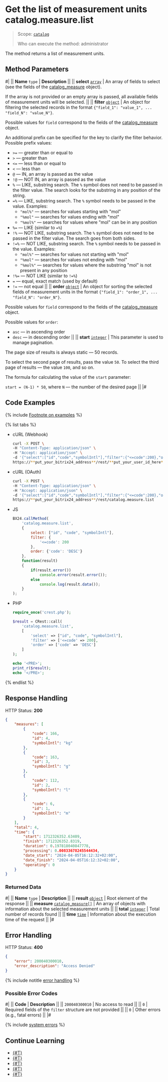 # Get the list of measurement units catalog.measure.list

> Scope: [`catalog`](../../scopes/permissions.md)
>
> Who can execute the method: administrator

The method returns a list of measurement units.

## Method Parameters

#|
|| **Name**
`type` | **Description** ||
|| **select**
[`array`](../../data-types.md) | 
An array of fields to select (see the fields of the [catalog_measure](../data-types.md#catalog_measure) object).

If the array is not provided or an empty array is passed, all available fields of measurement units will be selected.
||
|| **filter**
[`object`](../../data-types.md) | An object for filtering the selected records in the format `{"field_1": "value_1", ... "field_N": "value_N"}`.

Possible values for `field` correspond to the fields of the [catalog_measure](../data-types.md#catalog_measure) object. 

An additional prefix can be specified for the key to clarify the filter behavior. Possible prefix values:
- `>=` — greater than or equal to
- `>` — greater than
- `<=` — less than or equal to
- `<` — less than
- `@` — IN, an array is passed as the value
- `!@` — NOT IN, an array is passed as the value
- `%` — LIKE, substring search. The `%` symbol does not need to be passed in the filter value. The search looks for the substring in any position of the string.
- `=%` — LIKE, substring search. The `%` symbol needs to be passed in the value. Examples:
    - `"mol%"` — searches for values starting with "mol"
    - `"%mol"` — searches for values ending with "mol"
    - `"%mol%"` — searches for values where "mol" can be in any position
- `%=` — LIKE (similar to `=%`)
- `!%` — NOT LIKE, substring search. The `%` symbol does not need to be passed in the filter value. The search goes from both sides.
- `!=%` — NOT LIKE, substring search. The `%` symbol needs to be passed in the value. Examples:
    - `"mol%"` — searches for values not starting with "mol"
    - `"%mol"` — searches for values not ending with "mol"
    - `"%mol%"` — searches for values where the substring "mol" is not present in any position
- `!%=` — NOT LIKE (similar to `!=%`)
- `=` — equal, exact match (used by default)
- `!=` — not equal
||
|| **order**
[`object`](../../data-types.md) | 
An object for sorting the selected fields of measurement units in the format `{"field_1": "order_1", ... "field_N": "order_N"}`.

Possible values for `field` correspond to the fields of the [catalog_measure](../data-types.md#catalog_measure) object.

Possible values for `order`:
- `asc` — in ascending order
- `desc` — in descending order
||
|| **start**
[`integer`](../../data-types.md) | This parameter is used to manage pagination.

The page size of results is always static — 50 records.

To select the second page of results, pass the value `50`. To select the third page of results — the value `100`, and so on.

The formula for calculating the value of the `start` parameter:

`start = (N-1) * 50`, where `N` — the number of the desired page
||
|#

## Code Examples

{% include [Footnote on examples](../../../_includes/examples.md) %}

{% list tabs %}

- cURL (Webhook)

    ```bash
    curl -X POST \
    -H "Content-Type: application/json" \
    -H "Accept: application/json" \
    -d '{"select":["id","code","symbolIntl"],"filter":{"<=code":200},"order":{"code":"DESC"}}' \
    https://**put_your_bitrix24_address**/rest/**put_your_user_id_here**/**put_your_webhook_here**/catalog.measure.list
    ```

- cURL (OAuth)

    ```bash
    curl -X POST \
    -H "Content-Type: application/json" \
    -H "Accept: application/json" \
    -d '{"select":["id","code","symbolIntl"],"filter":{"<=code":200},"order":{"code":"DESC"},"auth":"**put_access_token_here**"}' \
    https://**put_your_bitrix24_address**/rest/catalog.measure.list
    ```

- JS

    ```js
    BX24.callMethod(
        'catalog.measure.list', 
        {
            select: ["id", "code", "symbolIntl"],
            filter: {
                '<=code': 200
            },
            order: {'code': 'DESC'}
        }, 
        function(result)
        {
            if(result.error())
                console.error(result.error());
            else
                console.log(result.data());
        }
    );
    ```

- PHP

    ```php
    require_once('crest.php');

    $result = CRest::call(
        'catalog.measure.list',
        [
            'select' => ["id", "code", "symbolIntl"],
            'filter' => ['<=code' => 200],
            'order' => ['code' => 'DESC']
        ]
    );

    echo '<PRE>';
    print_r($result);
    echo '</PRE>';
    ```

{% endlist %}

## Response Handling

HTTP Status: **200**

```json
{
    "measures": [
        {
            "code": 166,
            "id": 4,
            "symbolIntl": "kg"
        },
        {
            "code": 163,
            "id": 3,
            "symbolIntl": "g"
        },
        {
            "code": 112,
            "id": 2,
            "symbolIntl": "l"
        },
        {
            "code": 6,
            "id": 1,
            "symbolIntl": "m"
        }
    ],
    "total": 4,
    "time": {
        "start": 1712326352.63409,
        "finish": 1712326352.8319,
        "duration": 0.197818040847778,
        "processing": 0.00833678245544434,
        "date_start": "2024-04-05T16:12:32+02:00",
        "date_finish": "2024-04-05T16:12:32+02:00",
        "operating": 0
    }
}
```

### Returned Data

#|
|| **Name**
`type` | **Description** ||
|| **result**
[`object`](../../data-types.md) | Root element of the response ||
|| **measure**
[`catalog_measure[]`](../data-types.md#catalog_measure) | An array of objects with information about the selected measurement units ||
|| **total**
[`integer`](../../data-types.md) | Total number of records found ||
|| **time**
[`time`](../../data-types.md) | Information about the execution time of the request ||
|#

## Error Handling

HTTP Status: **400**

```json
{
    "error": 200040300010,
    "error_description": "Access Denied"
}
```

{% include notitle [error handling](../../../_includes/error-info.md) %}

### Possible Error Codes

#|
|| **Code** | **Description** ||
|| `200040300010` | No access to read
||
|| `0` | Required fields of the `filter` structure are not provided
||
|| `0` | Other errors (e.g., fatal errors)
|| 
|#

{% include [system errors](../../../_includes/system-errors.md) %}

## Continue Learning

- [{#T}](./catalog-measure-add.md)
- [{#T}](./catalog-measure-update.md)
- [{#T}](./catalog-measure-get.md)
- [{#T}](./catalog-measure-delete.md)
- [{#T}](./catalog-measure-get-fields.md)